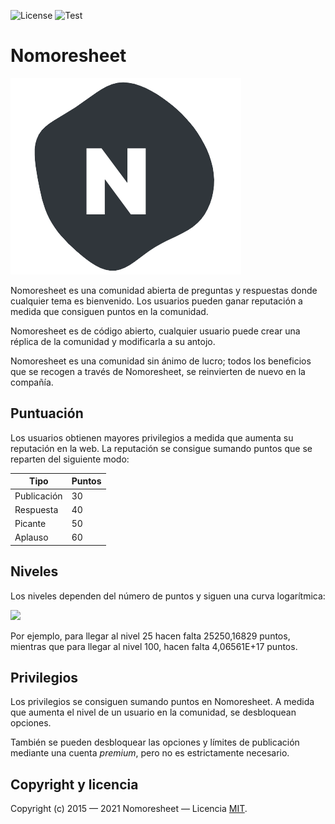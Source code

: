 ![License](https://img.shields.io/github/license/erikmartinjordan/nomoresheet)
![Test](https://img.shields.io/github/workflow/status/erikmartinjordan/nomoresheet/deployToFirebase)

# Nomoresheet

![Nomoresheet logo](https://github.com/erikmartinjordan/Screenshots/blob/master/Captura_de_pantalla_2021-05-26_a_las_10.32.53-removebg-preview.png?raw=true)

Nomoresheet es una comunidad abierta de preguntas y respuestas donde cualquier tema es bienvenido. Los usuarios pueden ganar reputación a medida que consiguen puntos en la comunidad.

Nomoresheet es de código abierto, cualquier usuario puede crear una réplica de la comunidad y modificarla a su antojo.

Nomoresheet es una comunidad sin ánimo de lucro; todos los beneficios que se recogen a través de Nomoresheet, se reinvierten de nuevo en la compañía.

## Puntuación

Los usuarios obtienen mayores privilegios a medida que aumenta su reputación en la web. La reputación se consigue sumando puntos que se reparten del siguiente modo:

| Tipo        | Puntos |
|-------------|--------|
| Publicación | 30     |
| Respuesta   | 40     |
| Picante     | 50     |
| Aplauso     | 60     |

## Niveles

Los niveles dependen del número de puntos y siguen una curva logarítmica:

<img src="https://render.githubusercontent.com/render/math?math=nivel=\lfloor{log_1.5(puntos%2B1)}\rfloor">


Por ejemplo, para llegar al nivel 25 hacen falta 25250,16829 puntos, mientras que para llegar al nivel 100, hacen falta 4,06561E+17 puntos.


## Privilegios

Los privilegios se consiguen sumando puntos en Nomoresheet. A medida que aumenta el nivel de un usuario en la comunidad, se desbloquean opciones. 

También se pueden desbloquear las opciones y límites de publicación mediante una cuenta *premium*, pero no es estrictamente necesario.


## Copyright y licencia

Copyright (c) 2015 — 2021 Nomoresheet — Licencia [MIT](https://github.com/erikmartinjordan/nomoresheet/blob/master/LICENSE).
